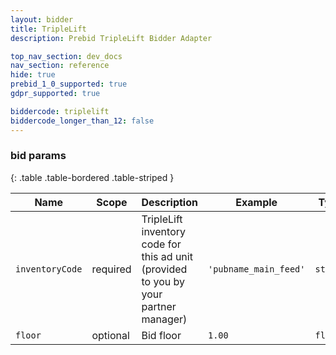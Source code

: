 ```yaml
---
layout: bidder
title: TripleLift
description: Prebid TripleLift Bidder Adapter

top_nav_section: dev_docs
nav_section: reference
hide: true
prebid_1_0_supported: true
gdpr_supported: true

biddercode: triplelift
biddercode_longer_than_12: false
---
```


### bid params

{: .table .table-bordered .table-striped }

| Name            | Scope    | Description                                                                          | Example               | Type     |
|-----------------|----------|--------------------------------------------------------------------------------------|-----------------------|----------|
| `inventoryCode` | required | TripleLift inventory code for this ad unit (provided to you by your partner manager) | `'pubname_main_feed'` | `string` |
| `floor`         | optional | Bid floor                                                                            | `1.00`                | `float`  |
